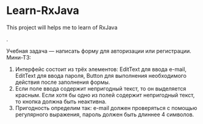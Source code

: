 # Learn-RxJava

This project will helps me to learn of RxJava

.

Учебная задача — написать форму для авторизации или регистрации.
Мини-ТЗ:
1. Интерфейс состоит из трёх элементов: EditText для ввода e-mail, EditText для ввода пароля,
        Button для выполнения необходимого действия после заполнения формы.
2. Если поле ввода содержит непригодный текст, то он выделяется красным. Если хотя бы одно
        из полей содержит непригодный текст, то кнопка должна быть неактивна.
3. Пригодность определим так: e-mail должен проверяться с помощью регулярного выражения,
        пароль должен быть длиннее 4 символов.

